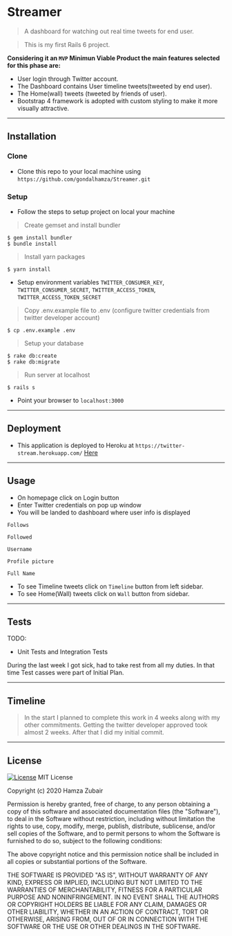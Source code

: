 # Streamer

> A dashboard for watching out real time tweets for end user.

> This is my first Rails 6 project.

**Considering it an `MVP` Minimun Viable Product the main features selected for this phase are:**

- User login through Twitter account.
- The Dashboard contains User timeline tweets(tweeted by end user).
- The Home(wall) tweets (tweeted by friends of user).
- Bootstrap 4 framework is adopted with custom styling to make it more visually attractive.

---

## Installation


### Clone

- Clone this repo to your local machine using `https://github.com/gondalhamza/Streamer.git`

### Setup

- Follow the steps to setup project on local your machine

> Create gemset and install bundler

```shell
$ gem install bundler
$ bundle install
```

> Install yarn packages

```shell
$ yarn install
```

- Setup environment variables `TWITTER_CONSUMER_KEY`, `TWITTER_CONSUMER_SECRET`, `TWITTER_ACCESS_TOKEN`, `TWITTER_ACCESS_TOKEN_SECRET` 

> Copy .env.example file to .env (configure twitter credentials from twitter developer account)

```shell
$ cp .env.example .env
```

> Setup your database

```shell
$ rake db:create
$ rake db:migrate
```

> Run server at localhost

```shell
$ rails s
```

- Point your browser to `localhost:3000`

---

## Deployment
- This application is deployed to Heroku at `https://twitter-stream.herokuapp.com/` [Here](https://twitter-stream.herokuapp.com/)

---


## Usage
- On homepage click on Login button
- Enter Twitter credentials on pop up window
- You will be landed to dashboard where user info is displayed

```shell
Follows
```
```shell
Followed
```
```shell
Username
```
```shell
Profile picture
```
```shell
Full Name
```

- To see Timeline tweets click on `Timeline` button from left sidebar.
- To see Home(Wall) tweets click on `Wall` button from sidebar.

---

## Tests 
TODO:
- Unit Tests and Integration Tests

During the last week I got sick, had to take rest from all my duties. In that time Test casses were part of Initial Plan.

---
## Timeline
> In the start I planned to complete this work in 4 weeks along with my other commitments. 
> Getting the twitter developer approved took almost 2 weeks.
> After that I did my initial commit.

---
## License

[![License](http://img.shields.io/:license-mit-blue.svg?style=flat-square)](http://badges.mit-license.org)
MIT License

Copyright (c) 2020 Hamza Zubair

Permission is hereby granted, free of charge, to any person obtaining a copy
of this software and associated documentation files (the "Software"), to deal
in the Software without restriction, including without limitation the rights
to use, copy, modify, merge, publish, distribute, sublicense, and/or sell
copies of the Software, and to permit persons to whom the Software is
furnished to do so, subject to the following conditions:

The above copyright notice and this permission notice shall be included in all
copies or substantial portions of the Software.

THE SOFTWARE IS PROVIDED "AS IS", WITHOUT WARRANTY OF ANY KIND, EXPRESS OR
IMPLIED, INCLUDING BUT NOT LIMITED TO THE WARRANTIES OF MERCHANTABILITY,
FITNESS FOR A PARTICULAR PURPOSE AND NONINFRINGEMENT. IN NO EVENT SHALL THE
AUTHORS OR COPYRIGHT HOLDERS BE LIABLE FOR ANY CLAIM, DAMAGES OR OTHER
LIABILITY, WHETHER IN AN ACTION OF CONTRACT, TORT OR OTHERWISE, ARISING FROM,
OUT OF OR IN CONNECTION WITH THE SOFTWARE OR THE USE OR OTHER DEALINGS IN THE
SOFTWARE.
